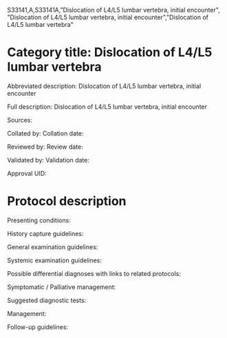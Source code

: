 S33141,A,S33141A,"Dislocation of L4/L5 lumbar vertebra, initial encounter", "Dislocation of L4/L5 lumbar vertebra, initial encounter","Dislocation of L4/L5 lumbar vertebra"
# Category title: Dislocation of L4/L5 lumbar vertebra

Abbreviated description: Dislocation of L4/L5 lumbar vertebra, initial encounter

Full description: Dislocation of L4/L5 lumbar vertebra, initial encounter

Sources:

Collated by:
Collation date:

Reviewed by:
Review date:

Validated by:
Validation date:

Approval UID:

# Protocol description

Presenting conditions:

History capture guidelines:

General examination guidelines:

Systemic examination guidelines:

Possible differential diagnoses with links to related protocols:

Symptomatic / Palliative management:

Suggested diagnostic tests:

Management:

Follow-up guidelines:
